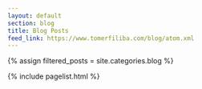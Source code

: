 ```yaml
---
layout: default
section: blog
title: Blog Posts
feed_link: https://www.tomerfiliba.com/blog/atom.xml
---
```


{% assign filtered_posts = site.categories.blog %}

{% include pagelist.html %}
